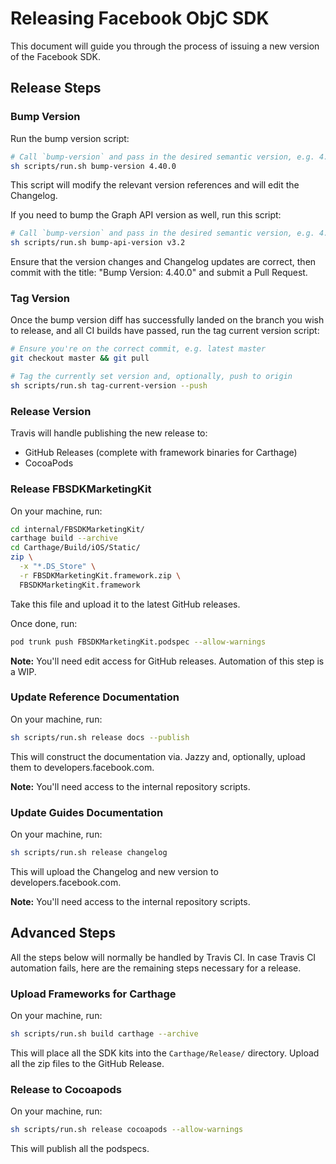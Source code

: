 # Releasing Facebook ObjC SDK

This document will guide you through the process of issuing a new version of the Facebook SDK.

## Release Steps

### Bump Version

Run the bump version script:

```sh
# Call `bump-version` and pass in the desired semantic version, e.g. 4.40.0
sh scripts/run.sh bump-version 4.40.0
```

This script will modify the relevant version references and will edit the Changelog.

If you need to bump the Graph API version as well, run this script:

```sh
# Call `bump-version` and pass in the desired semantic version, e.g. 4.40.0
sh scripts/run.sh bump-api-version v3.2
```

Ensure that the version changes and Changelog updates are correct, then commit with the title: "Bump Version: 4.40.0"
and submit a Pull Request.

### Tag Version

Once the bump version diff has successfully landed on the branch you wish to release, and all CI builds have passed, run
the tag current version script:

```sh
# Ensure you're on the correct commit, e.g. latest master
git checkout master && git pull

# Tag the currently set version and, optionally, push to origin
sh scripts/run.sh tag-current-version --push
```

### Release Version

Travis will handle publishing the new release to:

- GitHub Releases (complete with framework binaries for Carthage)
- CocoaPods

### Release FBSDKMarketingKit

On your machine, run:

```sh
cd internal/FBSDKMarketingKit/
carthage build --archive
cd Carthage/Build/iOS/Static/
zip \
  -x "*.DS_Store" \
  -r FBSDKMarketingKit.framework.zip \
  FBSDKMarketingKit.framework
```

Take this file and upload it to the latest GitHub releases.

Once done, run:

```sh
pod trunk push FBSDKMarketingKit.podspec --allow-warnings
```

**Note:** You'll need edit access for GitHub releases. Automation of this step is a WIP.

### Update Reference Documentation

On your machine, run:

```sh
sh scripts/run.sh release docs --publish
```

This will construct the documentation via. Jazzy and, optionally, upload them to developers.facebook.com.

**Note:** You'll need access to the internal repository scripts.

### Update Guides Documentation

On your machine, run:

```sh
sh scripts/run.sh release changelog
```

This will upload the Changelog and new version to developers.facebook.com.

**Note:** You'll need access to the internal repository scripts.

## Advanced Steps

All the steps below will normally be handled by Travis CI. In case Travis CI automation fails, here are the remaining
steps necessary for a release.

### Upload Frameworks for Carthage

On your machine, run:

```sh
sh scripts/run.sh build carthage --archive
```

This will place all the SDK kits into the `Carthage/Release/` directory. Upload all the zip files to the GitHub Release.

### Release to Cocoapods

On your machine, run:

```sh
sh scripts/run.sh release cocoapods --allow-warnings
```

This will publish all the podspecs.
